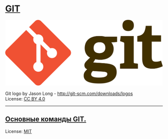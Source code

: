 # [GIT](description.md)  

![](/assets/2560px-Git-logo.svg.png)

Git logo by Jason Long - http://git-scm.com/downloads/logos   
License: [CC BY 4.0](https://creativecommons.org/licenses/by/4.0/)

---

## [Основные команды GIT.](instruction.md)

License: [MIT](license.md)